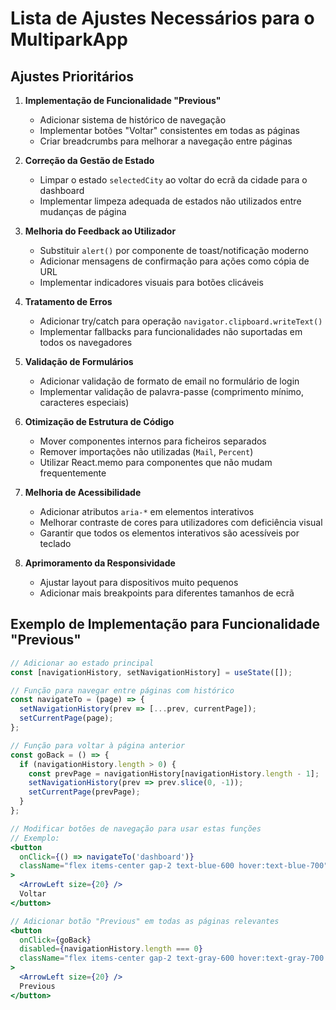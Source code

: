 # Lista de Ajustes Necessários para o MultiparkApp

## Ajustes Prioritários

1. **Implementação de Funcionalidade "Previous"**
   - Adicionar sistema de histórico de navegação
   - Implementar botões "Voltar" consistentes em todas as páginas
   - Criar breadcrumbs para melhorar a navegação entre páginas

2. **Correção da Gestão de Estado**
   - Limpar o estado `selectedCity` ao voltar do ecrã da cidade para o dashboard
   - Implementar limpeza adequada de estados não utilizados entre mudanças de página

3. **Melhoria do Feedback ao Utilizador**
   - Substituir `alert()` por componente de toast/notificação moderno
   - Adicionar mensagens de confirmação para ações como cópia de URL
   - Implementar indicadores visuais para botões clicáveis

4. **Tratamento de Erros**
   - Adicionar try/catch para operação `navigator.clipboard.writeText()`
   - Implementar fallbacks para funcionalidades não suportadas em todos os navegadores

5. **Validação de Formulários**
   - Adicionar validação de formato de email no formulário de login
   - Implementar validação de palavra-passe (comprimento mínimo, caracteres especiais)

6. **Otimização de Estrutura de Código**
   - Mover componentes internos para ficheiros separados
   - Remover importações não utilizadas (`Mail`, `Percent`)
   - Utilizar React.memo para componentes que não mudam frequentemente

7. **Melhoria de Acessibilidade**
   - Adicionar atributos `aria-*` em elementos interativos
   - Melhorar contraste de cores para utilizadores com deficiência visual
   - Garantir que todos os elementos interativos são acessíveis por teclado

8. **Aprimoramento da Responsividade**
   - Ajustar layout para dispositivos muito pequenos
   - Adicionar mais breakpoints para diferentes tamanhos de ecrã

## Exemplo de Implementação para Funcionalidade "Previous"

```jsx
// Adicionar ao estado principal
const [navigationHistory, setNavigationHistory] = useState([]);

// Função para navegar entre páginas com histórico
const navigateTo = (page) => {
  setNavigationHistory(prev => [...prev, currentPage]);
  setCurrentPage(page);
};

// Função para voltar à página anterior
const goBack = () => {
  if (navigationHistory.length > 0) {
    const prevPage = navigationHistory[navigationHistory.length - 1];
    setNavigationHistory(prev => prev.slice(0, -1));
    setCurrentPage(prevPage);
  }
};

// Modificar botões de navegação para usar estas funções
// Exemplo:
<button
  onClick={() => navigateTo('dashboard')}
  className="flex items-center gap-2 text-blue-600 hover:text-blue-700"
>
  <ArrowLeft size={20} />
  Voltar
</button>

// Adicionar botão "Previous" em todas as páginas relevantes
<button
  onClick={goBack}
  disabled={navigationHistory.length === 0}
  className="flex items-center gap-2 text-gray-600 hover:text-gray-700 disabled:opacity-50"
>
  <ArrowLeft size={20} />
  Previous
</button>
```
